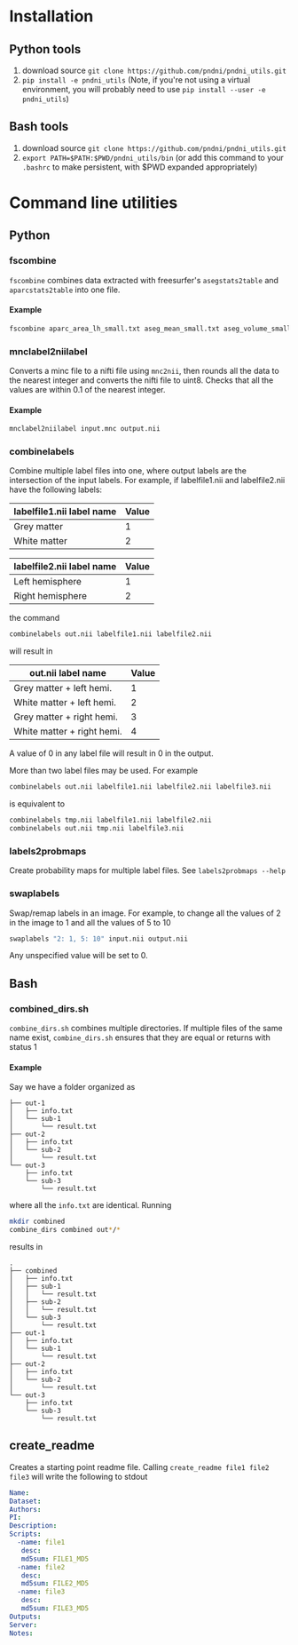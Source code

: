 Installation
============

## Python tools
1. download source `git clone https://github.com/pndni/pndni_utils.git`
2. `pip install -e pndni_utils` (Note, if you're not using a virtual
   environment, you will probably need to use
   `pip install --user -e pndni_utils`)
   
## Bash tools
1. download source `git clone https://github.com/pndni/pndni_utils.git`
2. `export PATH=$PATH:$PWD/pndni_utils/bin` (or add this command to your `.bashrc`
   to make persistent, with $PWD expanded appropriately)
   
Command line utilities
======================

## Python
### fscombine

`fscombine` combines data extracted with freesurfer's `asegstats2table`
and `aparcstats2table` into one file. 

#### Example

```bash
fscombine aparc_area_lh_small.txt aseg_mean_small.txt aseg_volume_small.txt out.txt
```

### mnclabel2niilabel

Converts a minc file to a nifti file using `mnc2nii`, then rounds all the data 
to the nearest integer and converts the nifti file to uint8. Checks that
all the values are within 0.1 of the nearest integer.

#### Example
```bash
mnclabel2niilabel input.mnc output.nii

```

### combinelabels

Combine multiple label files into one, where output labels are the intersection
of the input labels. For example, if labelfile1.nii and labelfile2.nii have the following
labels:

| labelfile1.nii label name | Value |
| ------------------------- | ----- |
| Grey matter               |     1 |
| White matter              |     2 |

| labelfile2.nii label name | Value |
| ------------------------- | ----- |
| Left hemisphere           |     1 |
| Right hemisphere          |     2 |

the command
```bash
combinelabels out.nii labelfile1.nii labelfile2.nii
```
will result in

| out.nii label name         | Value |
| -------------------------- | ----- |
| Grey matter + left hemi.   |     1 |
| White matter + left hemi.  |     2 |
| Grey matter + right hemi.  |     3 |
| White matter + right hemi. |     4 |

A value of 0 in any label file will result in 0 in the output.

More than two label files may be used. For example
```bash
combinelabels out.nii labelfile1.nii labelfile2.nii labelfile3.nii
```
is equivalent to
```bash
combinelabels tmp.nii labelfile1.nii labelfile2.nii
combinelabels out.nii tmp.nii labelfile3.nii
```

### labels2probmaps

Create probability maps for multiple label files. See `labels2probmaps --help`

### swaplabels

Swap/remap labels in an image. For example, to change all the values of 2 in the image to 1 and all the values of 5 to 10
```bash
swaplabels "2: 1, 5: 10" input.nii output.nii
```
Any unspecified value will be set to 0.

## Bash
### combined_dirs.sh

`combine_dirs.sh` combines multiple directories. If multiple files of the same
name exist, `combine_dirs.sh` ensures that they are equal or returns with status 1

#### Example

Say we have a folder organized as
```.
├── out-1
│   ├── info.txt
│   └── sub-1
│       └── result.txt
├── out-2
│   ├── info.txt
│   └── sub-2
│       └── result.txt
└── out-3
    ├── info.txt
    └── sub-3
        └── result.txt
```
where all the `info.txt` are identical.
Running
```bash
mkdir combined
combine_dirs combined out*/*
```
results in
```
.
├── combined
│   ├── info.txt
│   ├── sub-1
│   │   └── result.txt
│   ├── sub-2
│   │   └── result.txt
│   └── sub-3
│       └── result.txt
├── out-1
│   ├── info.txt
│   └── sub-1
│       └── result.txt
├── out-2
│   ├── info.txt
│   └── sub-2
│       └── result.txt
└── out-3
    ├── info.txt
    └── sub-3
        └── result.txt
```

## create_readme

Creates a starting point readme file. Calling `create_readme file1 file2 file3` will write the following to stdout
```yaml
Name:
Dataset:
Authors:
PI: 
Description:
Scripts:
  -name: file1
   desc:
   md5sum: FILE1_MD5
  -name: file2
   desc:
   md5sum: FILE2_MD5
  -name: file3
   desc:
   md5sum: FILE3_MD5
Outputs:
Server:
Notes:

```
